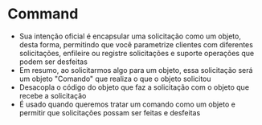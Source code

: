 # Command 
* Sua intenção oficial é encapsular uma solicitação como um objeto, desta forma, permitindo que você parametrize clientes com diferentes solicitações, enfileire ou registre solicitações e suporte operações que podem ser desfeitas 
* Em resumo, ao solicitarmos algo para um objeto, essa solicitação será um objeto "Comando" que realiza o que o objeto solicitou
* Desacopla o código do objeto que faz a solicitação com o objeto que recebe a solicitação
* É usado quando queremos tratar um comando como um objeto e permitir que solicitações possam ser feitas e desfeitas

